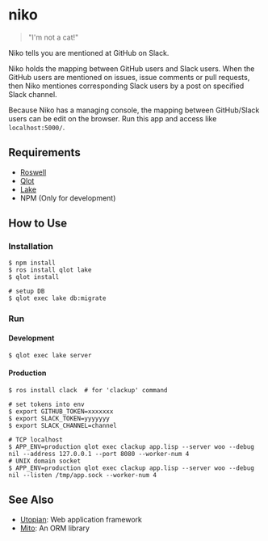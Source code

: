 # niko

> "I'm not a cat!"

Niko tells you are mentioned at GitHub on Slack.

Niko holds the mapping between GitHub users and Slack users. When the GitHub users are mentioned on issues, issue comments or pull requests, then Niko mentiones corresponding Slack users by a post on specified Slack channel.

Because Niko has a managing console, the mapping between GitHub/Slack users can be edit on the browser. Run this app and access like `localhost:5000/`.

## Requirements

* [Roswell](https://github.com/roswell/roswell)
* [Qlot](https://github.com/fukamachi/qlot)
* [Lake](https://github.com/takagi/lake)
* NPM (Only for development)

## How to Use

### Installation

```
$ npm install
$ ros install qlot lake
$ qlot install

# setup DB
$ qlot exec lake db:migrate
```

### Run

#### Development

```
$ qlot exec lake server
```

#### Production

```
$ ros install clack  # for 'clackup' command

# set tokens into env
$ export GITHUB_TOKEN=xxxxxxx
$ export SLACK_TOKEN=yyyyyyy
$ export SLACK_CHANNEL=channel

# TCP localhost
$ APP_ENV=production qlot exec clackup app.lisp --server woo --debug nil --address 127.0.0.1 --port 8080 --worker-num 4
# UNIX domain socket
$ APP_ENV=production qlot exec clackup app.lisp --server woo --debug nil --listen /tmp/app.sock --worker-num 4
```

## See Also

* [Utopian](https://github.com/fukamachi/utopian): Web application framework
* [Mito](https://github.com/fukamachi/mito): An ORM library
